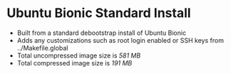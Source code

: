 # Ubuntu Bionic Standard Install

- Built from a standard debootstrap install of Ubuntu Bionic
- Adds any customizations such as root login enabled or SSH keys from ../Makefile.global
- Total uncompressed image size is *581 MB*
- Total compressed image size is *191 MB*
